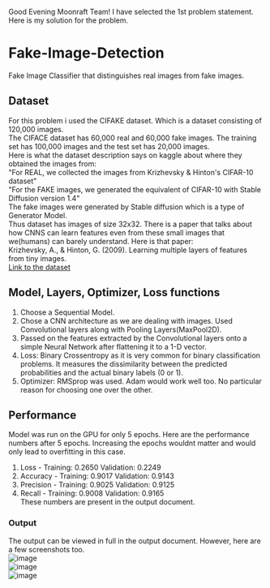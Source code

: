 Good Evening Moonraft Team! I have selected the 1st problem statement. Here is my solution for the problem.  

# Fake-Image-Detection
Fake Image Classifier that distinguishes real images from fake images.  

## Dataset  
For this problem i used the CIFAKE dataset. Which is a dataset consisting of 120,000 images.  
The CIFACE dataset has 60,000 real and 60,000 fake images. The training set has 100,000 images and the test set has 20,000 images.  
Here is what the dataset description says on kaggle about where they obtained the images from:  
"For REAL, we collected the images from Krizhevsky & Hinton's CIFAR-10 dataset"  
"For the FAKE images, we generated the equivalent of CIFAR-10 with Stable Diffusion version 1.4"  
The fake images were generated by Stable diffusion which is a type of Generator Model.  
Thus dataset has images of size 32x32. There is a paper that talks about how CNNS can learn features even from these small images that we(humans) can barely understand. Here is that paper:  
Krizhevsky, A., & Hinton, G. (2009). Learning multiple layers of features from tiny images.  
[Link to the dataset](https://www.kaggle.com/datasets/birdy654/cifake-real-and-ai-generated-synthetic-images)  
 

## Model, Layers, Optimizer, Loss functions  
1) Choose a Sequential Model.  
2) Chose a CNN architecture as we are dealing with images. Used Convolutional layers along with Pooling Layers(MaxPool2D).  
3) Passed on the features extracted by the Convolutional layers onto a simple Neural Network after flattening it to a 1-D vector.  
4) Loss: Binary Crossentropy as it is very common for binary classification problems. It measures the dissimilarity between the predicted probabilities and the actual binary labels (0 or 1).  
5) Optimizer: RMSprop was used. Adam would work well too. No particular reason for choosing one over the other.  


## Performance
Model was run on the GPU for only 5 epochs. Here are the performance numbers after 5 epochs. Increasing the epochs wouldnt matter and would only lead to overfitting in this case.  
1) Loss - Training: 0.2650 Validation: 0.2249  
2) Accuracy - Training: 0.9017 Validation: 0.9143  
3) Precision - Training: 0.9025 Validation: 0.9125  
4) Recall - Training: 0.9008 Validation: 0.9165  
These numbers are present in the output document.  


### Output  
The output can be viewed in full in the output document. However, here are a few screenshots too.  
![image](https://github.com/Colin-Antony/Fake-Image-Detection/assets/123204978/9226a251-cd31-4a38-87f5-d107a0468212)  
![image](https://github.com/Colin-Antony/Fake-Image-Detection/assets/123204978/5e62833b-1a17-4dcf-a024-d46d8168ffe5)  
![image](https://github.com/Colin-Antony/Fake-Image-Detection/assets/123204978/530b4029-9036-4241-bc4a-aa24ad9bd7a1)  
